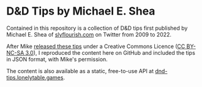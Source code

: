 # D&D Tips by Michael E. Shea

Contained in this repository is a collection of D&D tips first published by Michael E. Shea of [slyflourish.com](https://slyflourish.com) on Twitter from 2009 to 2022.

After Mike [released these tips](https://slyflourish.com/dnd_tip_tweet_archive.html) under a Creative Commons Licence ([CC BY-NC-SA 3.0](https://creativecommons.org/licenses/by-nc-sa/3.0/)), I reproduced the content here on GitHub and included the tips in JSON format, with Mike's permission.

The content is also available as a static, free-to-use API at [dnd-tips.lonelytable.games](https://dnd-tips.lonelytable.games/sly_flourish.json).
